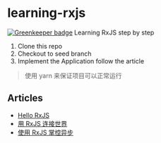 # learning-rxjs

[![Greenkeeper badge](https://badges.greenkeeper.io/Brooooooklyn/learning-rxjs.svg)](https://greenkeeper.io/)
Learning RxJS step by step

1. Clone this repo
2. Checkout to seed branch
3. Implement the Application follow the article

> 使用 yarn 来保证项目可以正常运行

## Articles
- [Hello RxJS](https://zhuanlan.zhihu.com/p/23331432)
- [用 RxJS 连接世界](https://zhuanlan.zhihu.com/p/23464709)
- [使用 RxJS 掌控异步](https://zhuanlan.zhihu.com/p/25059824)
